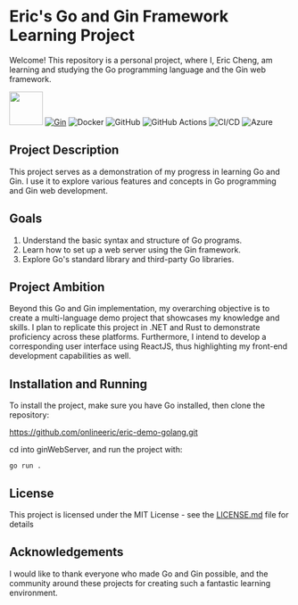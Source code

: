 # Eric's Go and Gin Framework Learning Project

Welcome! This repository is a personal project, where I, Eric Cheng, am learning and studying the Go programming language and the Gin web framework.

[<img src="https://go.dev/blog/go-brand/Go-Logo/PNG/Go-Logo_Blue.png" width="60">](https://pkg.go.dev/go.dev/) [![Gin](https://avatars.githubusercontent.com/u/7894478?s=48&v=4)](https://gin-gonic.com/)
![Docker](https://img.shields.io/badge/-Docker-2496ED?logo=docker&logoColor=white)
![GitHub](https://img.shields.io/badge/-GitHub-181717?logo=github&logoColor=white)
![GitHub Actions](https://img.shields.io/badge/-GitHub%20Actions-2088FF?logo=github-actions&logoColor=white)
![CI/CD](https://img.shields.io/badge/-CI%2FCD-5C6BC0?logo=jenkins&logoColor=white)
![Azure](https://img.shields.io/badge/-Azure-0089D6?logo=microsoft-azure&logoColor=white)

## Project Description

This project serves as a demonstration of my progress in learning Go and Gin. I use it to explore various features and concepts in Go programming and Gin web development.

## Goals

1. Understand the basic syntax and structure of Go programs.
2. Learn how to set up a web server using the Gin framework.
3. Explore Go's standard library and third-party Go libraries.

## Project Ambition

Beyond this Go and Gin implementation, my overarching objective is to create a multi-language demo project that showcases my knowledge and skills. I plan to replicate this project in .NET and Rust to demonstrate proficiency across these platforms. Furthermore, I intend to develop a corresponding user interface using ReactJS, thus highlighting my front-end development capabilities as well. 

## Installation and Running

To install the project, make sure you have Go installed, then clone the repository:

https://github.com/onlineeric/eric-demo-golang.git

cd into ginWebServer, and run the project with:

`go run .`

## License

This project is licensed under the MIT License - see the [LICENSE.md](LICENSE.md) file for details

## Acknowledgements

I would like to thank everyone who made Go and Gin possible, and the community around these projects for creating such a fantastic learning environment.
